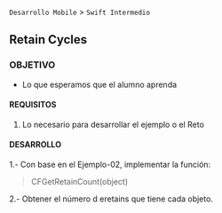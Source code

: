  
`Desarrollo Mobile` > `Swift Intermedio` 
	
## Retain Cycles

### OBJETIVO 

- Lo que esperamos que el alumno aprenda 

#### REQUISITOS 

1. Lo necesario para desarrollar el ejemplo o el Reto 

#### DESARROLLO

1.- Con base en el Ejemplo-02, implementar la función:

> CFGetRetainCount(object)

2.- Obtener el número d eretains que tiene cada objeto.